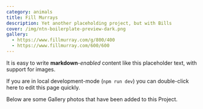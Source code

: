 ```yaml
---
category: animals
title: Fill Murrays
description: Yet another placeholding project, but with Bills
cover: /img/ntn-boilerplate-preview-dark.png
gallery:
  - https://www.fillmurray.com/g/800/400
  - https://www.fillmurray.com/600/600
---
```


It is easy to write **markdown**-*enabled* content like this placeholder text, with support for images.

If you are in local development-mode (`npm run dev`) you can double-click here to edit this page quickly.

Below are some Gallery photos that have been added to this Project.
